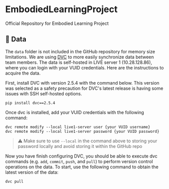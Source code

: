 # EmbodiedLearningProject
Official Repository for Embodied Learning Project

## :telescope: Data

The ``data`` folder is not included in the GitHub repository for memory
size limitations. We are using [DVC](https://dvc.org/) to
more easily synchronize data between team members. The data is self-hosted
in LIVE server 1 (10.28.128.86), where you can login with your VUID
credentials. Here are the instructions to acquire the data.

First, install DVC with version 2.5.4 with the command below. This version
was selected as a safety precaution for DVC's latest release is having some
issues with SSH self-hosted options.

```
pip install dvc==2.5.4
```

Once dvc is installed, add your VUID credentials with the following command:

```
dvc remote modify --local live1-server user {your VUID username}
dvc remote modify --local live1-server password {your VUID password}
```

> :warning: Make sure to use `--local` in the command above to storing your
password locally and avoid storing it within the GitHub repo

Now you have finish configuring DVC, you should be able to execute dvc commands
(e.g. ``add``, ``commit``, ``push``, and ``pull``) to perform version control
operations on the data. To start, use the following command to obtain
the latest version of the data:

```
dvc pull
```
